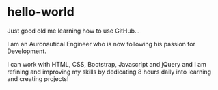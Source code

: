 # hello-world
Just good old me learning how to use GitHub...

I am an Auronautical Engineer who is now following his passion for Development.

I can work with HTML, CSS, Bootstrap, Javascript and jQuery and I am refining and improving my skills by dedicating 8 hours daily into learning and creating projects!
